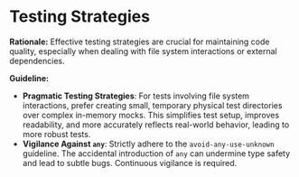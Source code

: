 # Testing Strategies

**Rationale:** Effective testing strategies are crucial for maintaining code quality, especially when dealing with file system interactions or external dependencies.

**Guideline:**

* **Pragmatic Testing Strategies**: For tests involving file system interactions, prefer creating small, temporary physical test directories over complex in-memory mocks. This simplifies test setup, improves readability, and more accurately reflects real-world behavior, leading to more robust tests.
* **Vigilance Against `any`**: Strictly adhere to the `avoid-any-use-unknown` guideline. The accidental introduction of `any` can undermine type safety and lead to subtle bugs. Continuous vigilance is required.
